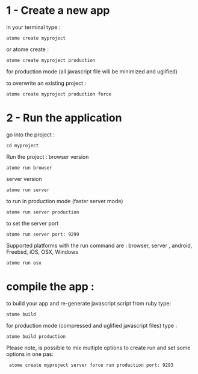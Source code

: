 # 1 - Create a new app

in your terminal type : 
    
    atome create myproject

or atome create : 

    atome create myproject production
for production mode (all javascript file will be minimized and uglified)


to overwrite an existing project :

    atome create myproject production force

# 2 - Run the application

go into the project :

    cd myproject

Run the project :
  browser version

    atome run browser

server version

    atome run server

to run in production mode (faster server mode)

    atome run server production

to set the server port

    atome run server port: 9299

Supported platforms with the run command are : browser, server , android, Freebsd, iOS, OSX, Windows

    atome run osx

# compile the app :

 to build your app and re-generate javascript script from ruby type: 

    atome build 

for production mode (compressed and uglified javascript files) type :

    atome build production

Please note, is possible to mix multiple options to create run and set some options in one pas:

     atome create myproject server force run production port: 9293


